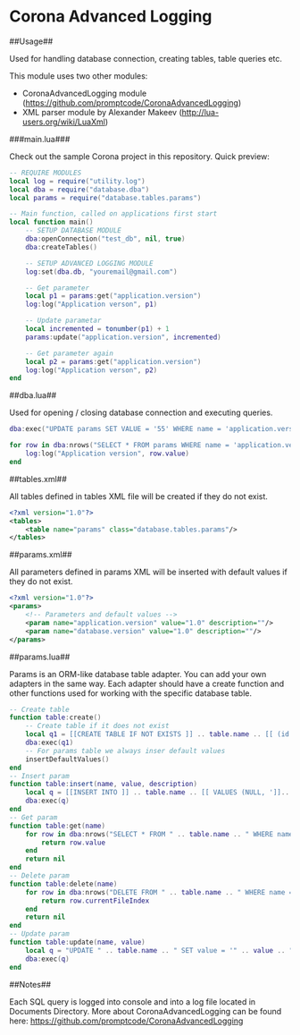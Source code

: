 Corona Advanced Logging
=====================

##Usage##

Used for handling database connection, creating tables, table queries etc.

This module uses two other modules: 
* CoronaAdvancedLogging module (https://github.com/promptcode/CoronaAdvancedLogging)
* XML parser module by Alexander Makeev (http://lua-users.org/wiki/LuaXml)

###main.lua###

Check out the sample Corona project in this repository. Quick preview:

```lua
-- REQUIRE MODULES
local log = require("utility.log")
local dba = require("database.dba")
local params = require("database.tables.params")

-- Main function, called on applications first start
local function main()
	-- SETUP DATABASE MODULE
	dba:openConnection("test_db", nil, true) 
	dba:createTables()

	-- SETUP ADVANCED LOGGING MODULE
	log:set(dba.db, "youremail@gmail.com")

	-- Get parameter
	local p1 = params:get("application.version")
	log:log("Application verson", p1)

	-- Update parametar
	local incremented = tonumber(p1) + 1
	params:update("application.version", incremented)	

	-- Get parameter again
	local p2 = params:get("application.version")
	log:log("Application verson", p2)	
end
```

##dba.lua##

Used for opening / closing database connection and executing queries.

```lua
dba:exec("UPDATE params SET VALUE = '55' WHERE name = 'application.version'")

for row in dba:nrows("SELECT * FROM params WHERE name = 'application.version'") do
	log:log("Application version", row.value)
end
```

##tables.xml##

All tables defined in tables XML file will be created if they do not exist.

```xml
<?xml version="1.0"?>
<tables>
	<table name="params" class="database.tables.params"/>
</tables>
```

##params.xml##

All parameters defined in params XML will be inserted with default values if they do not exist.

```xml
<?xml version="1.0"?>
<params>
	<!-- Parameters and default values -->
	<param name="application.version" value="1.0" description=""/>
	<param name="database.version" value="1.0" description=""/>
</params>
```

##params.lua##

Params is an ORM-like database table adapter. You can add your own adapters in the same way. Each adapter should have a create function and other functions used for working with the specific database table.

```lua
-- Create table
function table:create()
	-- Create table if it does not exist
	local q1 = [[CREATE TABLE IF NOT EXISTS ]] .. table.name .. [[ (id INTEGER PRIMARY KEY autoincrement, name, value, description);]]
	dba:exec(q1)
	-- For params table we always inser default values
	insertDefaultValues()
end
-- Insert param
function table:insert(name, value, description)
	local q = [[INSERT INTO ]] .. table.name .. [[ VALUES (NULL, ']].. name .. [[', ']].. value .. [[', ']].. description .. [[');]]
	dba:exec(q)
end
-- Get param
function table:get(name)
	for row in dba:nrows("SELECT * FROM " .. table.name .. " WHERE name = '" .. name .. "'") do
		return row.value
	end
	return nil
end
-- Delete param
function table:delete(name)
	for row in dba:nrows("DELETE FROM " .. table.name .. " WHERE name = '" .. name .. "'") do
		return row.currentFileIndex
	end
	return nil
end
-- Update param
function table:update(name, value)
	local q = "UPDATE " .. table.name .. " SET value = '" .. value .. "' WHERE name = '" .. name .. "'"
	dba:exec(q)
end
```

##Notes##

Each SQL query is logged into console and into a log file located in Documents Directory.
More about CoronaAdvancedLogging can be found here: https://github.com/promptcode/CoronaAdvancedLogging


